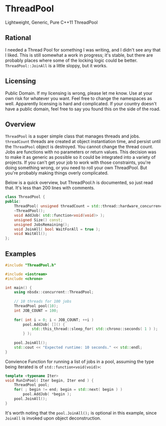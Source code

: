 # ThreadPool
Lightweight, Generic, Pure C++11 ThreadPool

## Rational
I needed a Thread Pool for something I was writing, and I didn't see any that I liked. This is still somewhat a work in progress; it's stable, but there are probably places where some of the locking logic could be better. `ThreadPool::JoinAll` is a little sloppy, but it works. 

## Licensing 
Public Domain. If my licensing is wrong, please let me know. Use at your own risk for whatever you want. Feel free to change the namespaces as well. Apparently licensing is hard and complicated. If your country doesn't have a public domain, feel free to say you found this on the side of the road. 

## Overview
`ThreadPool` is a super simple class that manages threads and jobs. `threadCount` threads are created at object instantiation time, and persist until the `ThreadPool` object is destroyed. You cannot change the thread count. Jobs are functions with no parameters or return values. This decision was to make it as generic as possible so it could be integrated into a variety of projects. If you can't get your job to work with those constraints, you're doing something wrong, or you need to roll your own ThreadPool. But you're probably making things overly complicated.

Below is a quick overview, but ThreadPool.h is documented, so just read that. It's less than 200 lines with comments.

```c++
class ThreadPool {
public:
    ThreadPool( unsigned threadCount = std::thread::hardware_concurrency() );
    ~ThreadPool();
    void AddJob( std::function<void(void)> );
    unsigned Size() const;
    unsigned JobsRemaining();
    void JoinAll( bool WaitForAll = true );
    void WaitAll();
};
```

## Examples
```c++
#include "ThreadPool.h"

#include <iostream>
#include <chrono>

int main() {
    using nbsdx::concurrent::ThreadPool;
    
    // 10 threads for 100 jobs
    ThreadPool pool(10);
    int JOB_COUNT = 100;
    
    for( int i = 0; i < JOB_COUNT; ++i )
        pool.AddJob( []() { 
            std::this_thread::sleep_for( std::chrono::seconds( 1 ) );
        } );
    
    pool.JoinAll();
    std::cout << "Expected runtime: 10 seconds." << std::endl;
}
```

Convience Function for running a list of jobs in a pool, assuming the type being iterated is of `std::function<void(void)>`:
```c++
template <typename Iter>
void RunInPool( Iter begin, Iter end ) {
    ThreadPool pool;
    for( ; begin != end; begin = std::next( begin ) )
        pool.AddJob( *begin );
    pool.JoinAll();
}
```
It's worth noting that the `pool.JoinAll();` is optional in this example, since `JoinAll` is invoked upon object deconstruction. 
